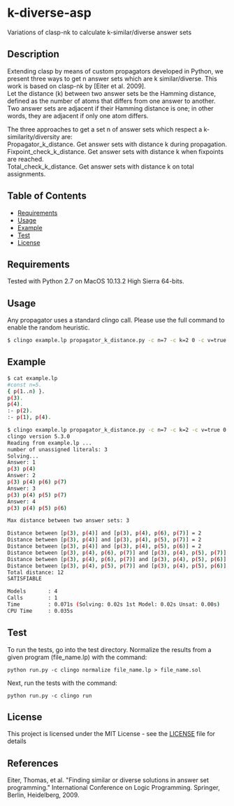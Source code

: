 # k-diverse-asp
Variations of clasp-nk to calculate k-similar/diverse answer sets

## Description

Extending clasp by means of custom propagators developed in Python, we present three ways to get n answer sets which are k similar/diverse. This work is based on clasp-nk by [Eiter et al. 2009].</br>
Let the distance (k) between two answer sets be the Hamming distance, defined as the number of atoms that differs from one answer to another.</br>
Two answer sets are adjacent if their Hamming distance is one; in other words, they are adjacent if only one atom differs.

The three approaches to get a set n of answer sets which respect a k-similarity/diversity are:</br>
Propagator_k_distance. Get answer sets with distance k during propagation. </br>
Fixpoint_check_k_distance. Get answer sets with distance k when fixpoints are reached.</br>
Total_check_k_distance. Get answer sets with distance k on total assignments.</br>

## Table of Contents

- [Requirements](#requirements)
- [Usage](#usage)
- [Example](#example)
- [Test](#test)
- [License](#license)

## Requirements
Tested with Python 2.7 on MacOS 10.13.2 High Sierra 64-bits. 

## Usage
Any propagator uses a standard clingo call. Please use the full command to enable the random heuristic.
```bash
$ clingo example.lp propagator_k_distance.py -c n=7 -c k=2 0 -c v=true [--sign-def=rnd --sign-fix --rand-freq=1 --seed=$RANDOM --enum-mode=record]
```

## Example
```bash
$ cat example.lp 
#const n=5.
{ p(1..n) }.
p(3).
p(4).
:- p(2).
:- p(1), p(4).

$ clingo example.lp propagator_k_distance.py -c n=7 -c k=2 -c v=true 0
clingo version 5.3.0
Reading from example.lp ...
number of unassigned literals: 3
Solving...
Answer: 1
p(3) p(4)
Answer: 2
p(3) p(4) p(6) p(7)
Answer: 3
p(3) p(4) p(5) p(7)
Answer: 4
p(3) p(4) p(5) p(6)

Max distance between two answer sets: 3

Distance between [p(3), p(4)] and [p(3), p(4), p(6), p(7)] = 2
Distance between [p(3), p(4)] and [p(3), p(4), p(5), p(7)] = 2
Distance between [p(3), p(4)] and [p(3), p(4), p(5), p(6)] = 2
Distance between [p(3), p(4), p(6), p(7)] and [p(3), p(4), p(5), p(7)] = 2
Distance between [p(3), p(4), p(6), p(7)] and [p(3), p(4), p(5), p(6)] = 2
Distance between [p(3), p(4), p(5), p(7)] and [p(3), p(4), p(5), p(6)] = 2
Total distance: 12
SATISFIABLE

Models       : 4
Calls        : 1
Time         : 0.071s (Solving: 0.02s 1st Model: 0.02s Unsat: 0.00s)
CPU Time     : 0.035s
```

## Test

To run the tests, go into the test directory. Normalize the results from a given program (file_name.lp) with the command:
```
python run.py -c clingo normalize file_name.lp > file_name.sol
```
Next, run the tests with the command:
```
python run.py -c clingo run
```

## License

This project is licensed under the MIT License - see the [LICENSE](LICENSE) file for details

## References
Eiter, Thomas, et al. "Finding similar or diverse solutions in answer set programming." International Conference on Logic Programming. Springer, Berlin, Heidelberg, 2009.
